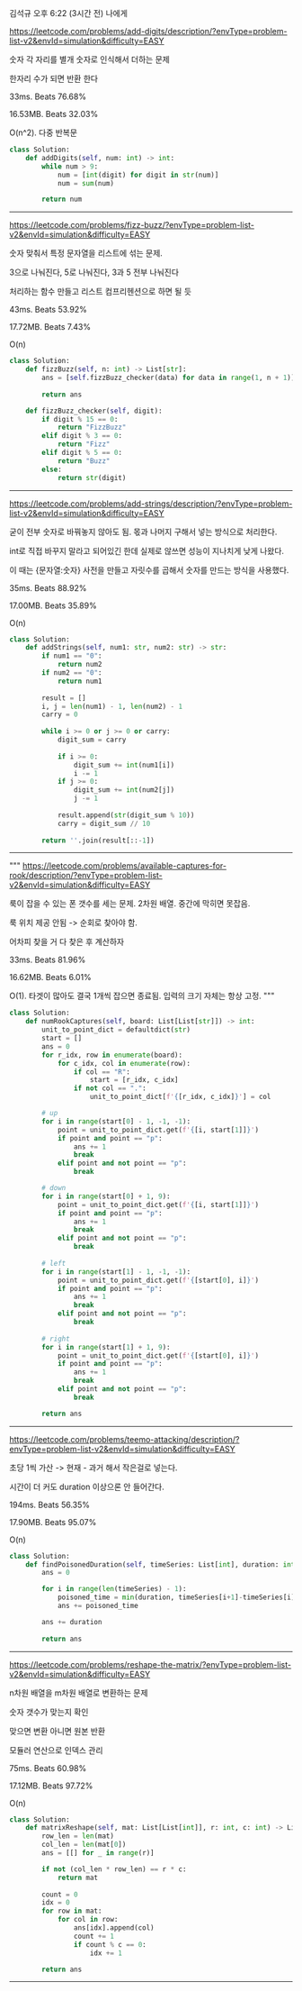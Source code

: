 
김석규
오후 6:22 (3시간 전)
나에게

https://leetcode.com/problems/add-digits/description/?envType=problem-list-v2&envId=simulation&difficulty=EASY

숫자 각 자리를 별개 숫자로 인식해서 더하는 문제

한자리 수가 되면 반환 한다

33ms. Beats 76.68%

16.53MB. Beats 32.03%

O(n^2). 다중 반복문

```python
class Solution:
    def addDigits(self, num: int) -> int:
        while num > 9:
            num = [int(digit) for digit in str(num)]
            num = sum(num)

        return num
```
---

https://leetcode.com/problems/fizz-buzz/?envType=problem-list-v2&envId=simulation&difficulty=EASY

숫자 맞춰서 특정 문자열을 리스트에 섞는 문제.

3으로 나눠진다, 5로 나눠진다, 3과 5 전부 나눠진다

처리하는 함수 만들고 리스트 컴프리헨션으로 하면 될 듯

43ms. Beats 53.92%

17.72MB. Beats 7.43%

O(n)

```python
class Solution:
    def fizzBuzz(self, n: int) -> List[str]:
        ans = [self.fizzBuzz_checker(data) for data in range(1, n + 1)]
       
        return ans

    def fizzBuzz_checker(self, digit):
        if digit % 15 == 0:
            return "FizzBuzz"
        elif digit % 3 == 0:
            return "Fizz"
        elif digit % 5 == 0:
            return "Buzz"
        else:
            return str(digit)
```
---

https://leetcode.com/problems/add-strings/description/?envType=problem-list-v2&envId=simulation&difficulty=EASY

굳이 전부 숫자로 바꿔놓지 않아도 됨. 몫과 나머지 구해서 넣는 방식으로 처리한다.

int로 직접 바꾸지 말라고 되어있긴 한데 실제로 않쓰면 성능이 지나치게 낮게 나왔다.

이 때는 {문자열:숫자} 사전을 만들고 자릿수를 곱해서 숫자를 만드는 방식을 사용했다.

35ms. Beats 88.92%

17.00MB. Beats 35.89%

O(n)

```python
class Solution:
    def addStrings(self, num1: str, num2: str) -> str:
        if num1 == "0":
            return num2
        if num2 == "0":
            return num1
        
        result = []
        i, j = len(num1) - 1, len(num2) - 1
        carry = 0
        
        while i >= 0 or j >= 0 or carry:
            digit_sum = carry
            
            if i >= 0:
                digit_sum += int(num1[i])
                i -= 1
            if j >= 0:
                digit_sum += int(num2[j])
                j -= 1
            
            result.append(str(digit_sum % 10))
            carry = digit_sum // 10
        
        return ''.join(result[::-1])
```
---
"""
https://leetcode.com/problems/available-captures-for-rook/description/?envType=problem-list-v2&envId=simulation&difficulty=EASY

룩이 잡을 수 있는 폰 갯수를 세는 문제. 2차원 배열. 중간에 막히면 못잡음.

룩 위치 제공 안됨 -> 순회로 찾아야 함. 

어차피 찾을 거 다 찾은 후 계산하자

33ms. Beats 81.96%

16.62MB. Beats 6.01%

O(1). 타겟이 많아도 결국 1개씩 잡으면 종료됨. 입력의 크기 자체는 항상 고정.
"""

```python
class Solution:
    def numRookCaptures(self, board: List[List[str]]) -> int:
        unit_to_point_dict = defaultdict(str)
        start = []
        ans = 0
        for r_idx, row in enumerate(board):
            for c_idx, col in enumerate(row):
                if col == "R":
                    start = [r_idx, c_idx]
                if not col == ".":
                    unit_to_point_dict[f'{[r_idx, c_idx]}'] = col

        # up
        for i in range(start[0] - 1, -1, -1):
            point = unit_to_point_dict.get(f'{[i, start[1]]}')
            if point and point == "p":
                ans += 1
                break
            elif point and not point == "p":
                break

        # down
        for i in range(start[0] + 1, 9):
            point = unit_to_point_dict.get(f'{[i, start[1]]}')
            if point and point == "p":
                ans += 1
                break
            elif point and not point == "p":
                break
        
        # left
        for i in range(start[1] - 1, -1, -1):
            point = unit_to_point_dict.get(f'{[start[0], i]}')
            if point and point == "p":
                ans += 1
                break
            elif point and not point == "p":
                break
        
        # right
        for i in range(start[1] + 1, 9):
            point = unit_to_point_dict.get(f'{[start[0], i]}')
            if point and point == "p":
                ans += 1
                break
            elif point and not point == "p":
                break

        return ans
```
---

https://leetcode.com/problems/teemo-attacking/description/?envType=problem-list-v2&envId=simulation&difficulty=EASY

초당 1씩 가산 -> 현재 - 과거 해서 작은걸로 넣는다. 

시간이 더 커도 duration 이상으론 안 들어간다.

194ms. Beats 56.35%

17.90MB. Beats 95.07%

O(n)

```python
class Solution:
    def findPoisonedDuration(self, timeSeries: List[int], duration: int) -> int:
        ans = 0

        for i in range(len(timeSeries) - 1):
            poisoned_time = min(duration, timeSeries[i+1]-timeSeries[i])
            ans += poisoned_time

        ans += duration
        
        return ans
```
---

https://leetcode.com/problems/reshape-the-matrix/?envType=problem-list-v2&envId=simulation&difficulty=EASY

n차원 배열을 m차원 배열로 변환하는 문제

숫자 갯수가 맞는지 확인

맞으면 변환 아니면 원본 반환

모듈러 연산으로 인덱스 관리

75ms. Beats 60.98%

17.12MB. Beats 97.72%

O(n)

```python
class Solution:
    def matrixReshape(self, mat: List[List[int]], r: int, c: int) -> List[List[int]]:
        row_len = len(mat)
        col_len = len(mat[0])
        ans = [[] for _ in range(r)]

        if not (col_len * row_len) == r * c:
            return mat
        
        count = 0
        idx = 0
        for row in mat:
            for col in row:
                ans[idx].append(col)
                count += 1
                if count % c == 0:
                    idx += 1

        return ans
```
---
